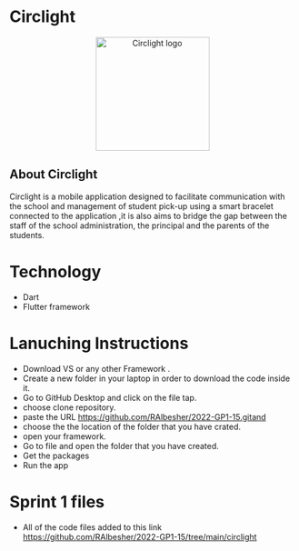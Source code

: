 # Circlight 
<p align="center">
   <img src="https://user-images.githubusercontent.com/98522894/205947758-d07d4e8b-690e-4740-aeb9-786dffa732c5.png" alt="Circlight logo" height="200" width="200">
</p>
<h2> About Circlight </h2>
 Circlight is a mobile application designed to facilitate communication with the school and management of student pick-up using a smart bracelet connected to the application ,it is also aims to bridge the gap between the staff of the school administration, the principal and the parents of the students.


# Technology 
- Dart 
- Flutter framework

# Lanuching Instructions 
- Download VS or any other Framework .
- Create a new folder in your laptop in order to download the code inside it. 
- Go to GitHub Desktop and click on the file tap.
- choose clone repository.
- paste the URL https://github.com/RAlbesher/2022-GP1-15.gitand  
- choose the the location of the folder that you have crated.
- open your framework. 
- Go to file and open the folder that you have created.
- Get the packages 
- Run the app

# Sprint 1 files
- All of the code files added to this link https://github.com/RAlbesher/2022-GP1-15/tree/main/circlight
